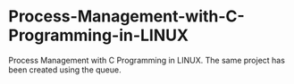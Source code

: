 # Process-Management-with-C-Programming-in-LINUX
Process Management with C Programming in LINUX. The same project has been created using the queue.
